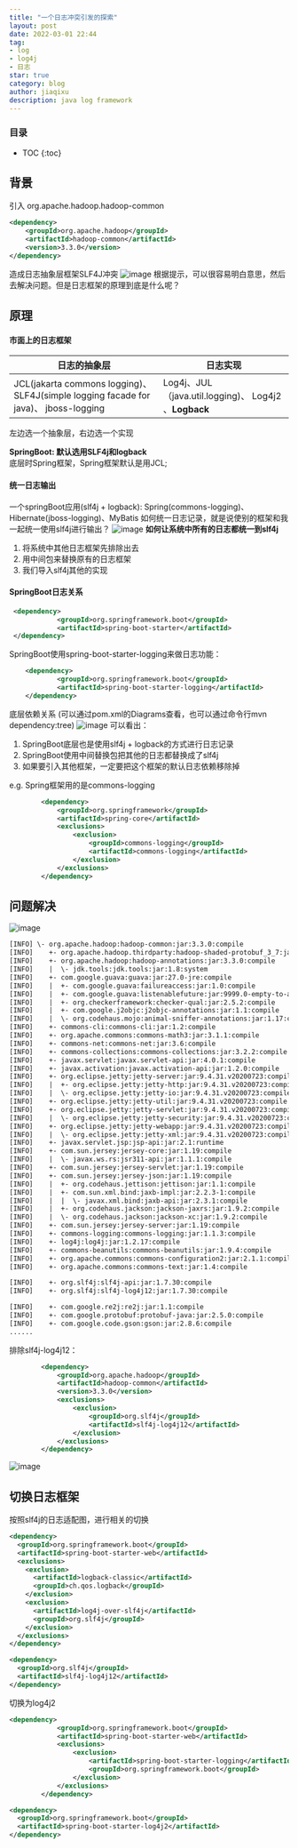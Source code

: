 ```yaml
---
title: "一个日志冲突引发的探索"
layout: post
date: 2022-03-01 22:44
tag:
- log
- log4j
- 日志
star: true
category: blog
author: jiaqixu
description: java log framework
---
```


### 目录
* TOC
{:toc}


## 背景
引入 org.apache.hadoop.hadoop-common
```xml
<dependency>
    <groupId>org.apache.hadoop</groupId>
    <artifactId>hadoop-common</artifactId>
    <version>3.3.0</version>
</dependency>
```
造成日志抽象层框架SLF4J冲突
![image](/assets/images/blog/log-framework-conflict-1.png)
根据提示，可以很容易明白意思，然后去解决问题。但是日志框架的原理到底是什么呢？

## 原理
#### 市面上的日志框架

| 日志的抽象层 | 日志实现 |
| --- | --- |
| JCL(jakarta commons logging)、SLF4J(simple logging facade for java)、 jboss-logging | Log4j、JUL（java.util.logging)、 Log4j2 、**Logback** |

左边选一个抽象层，右边选一个实现

**SpringBoot: 默认选用SLF4j和logback**<br>
底层时Spring框架，Spring框架默认是用JCL;


#### 统一日志输出
一个springBoot应用(slf4j + logback): Spring(commons-logging)、Hibernate(jboss-logging)、MyBatis 如何统一日志记录，就是说使别的框架和我一起统一使用slf4j进行输出？
![image](/assets/images/blog/log-framework-conflict-2.png)
**如何让系统中所有的日志都统一到slf4j**

1. 将系统中其他日志框架先排除出去
1. 用中间包来替换原有的日志框架
1. 我们导入slf4j其他的实现

#### SpringBoot日志关系
```xml
 <dependency>
            <groupId>org.springframework.boot</groupId>
            <artifactId>spring-boot-starter</artifactId>
 </dependency>
```
SpringBoot使用spring-boot-starter-logging来做日志功能：
```xml
    <dependency>
            <groupId>org.springframework.boot</groupId>
            <artifactId>spring-boot-starter-logging</artifactId>
    </dependency>
```
底层依赖关系 (可以通过pom.xml的Diagrams查看，也可以通过命令行mvn dependency:tree)
![image](/assets/images/blog/log-framework-conflict-3.png)
可以看出：

1. SpringBoot底层也是使用slf4j + logback的方式进行日志记录
1. SpringBoot使用中间替换包把其他的日志都替换成了slf4j
1. 如果要引入其他框架，一定要把这个框架的默认日志依赖移除掉

e.g. Spring框架用的是commons-logging
```xml
        <dependency>
            <groupId>org.springframework</groupId>
            <artifactId>spring-core</artifactId>
            <exclusions>
                <exclusion>
                    <groupId>commons-logging</groupId>
                    <artifactId>commons-logging</artifactId>
                </exclusion>
            </exclusions>
        </dependency>
```

## 问题解决
![image](/assets/images/blog/log-framework-conflict-4.png)
```xml
[INFO] \- org.apache.hadoop:hadoop-common:jar:3.3.0:compile
[INFO]    +- org.apache.hadoop.thirdparty:hadoop-shaded-protobuf_3_7:jar:1.0.0:compile
[INFO]    +- org.apache.hadoop:hadoop-annotations:jar:3.3.0:compile
[INFO]    |  \- jdk.tools:jdk.tools:jar:1.8:system
[INFO]    +- com.google.guava:guava:jar:27.0-jre:compile
[INFO]    |  +- com.google.guava:failureaccess:jar:1.0:compile
[INFO]    |  +- com.google.guava:listenablefuture:jar:9999.0-empty-to-avoid-conflict-with-guava:compile
[INFO]    |  +- org.checkerframework:checker-qual:jar:2.5.2:compile
[INFO]    |  +- com.google.j2objc:j2objc-annotations:jar:1.1:compile
[INFO]    |  \- org.codehaus.mojo:animal-sniffer-annotations:jar:1.17:compile
[INFO]    +- commons-cli:commons-cli:jar:1.2:compile
[INFO]    +- org.apache.commons:commons-math3:jar:3.1.1:compile
[INFO]    +- commons-net:commons-net:jar:3.6:compile
[INFO]    +- commons-collections:commons-collections:jar:3.2.2:compile
[INFO]    +- javax.servlet:javax.servlet-api:jar:4.0.1:compile
[INFO]    +- javax.activation:javax.activation-api:jar:1.2.0:compile
[INFO]    +- org.eclipse.jetty:jetty-server:jar:9.4.31.v20200723:compile
[INFO]    |  +- org.eclipse.jetty:jetty-http:jar:9.4.31.v20200723:compile
[INFO]    |  \- org.eclipse.jetty:jetty-io:jar:9.4.31.v20200723:compile
[INFO]    +- org.eclipse.jetty:jetty-util:jar:9.4.31.v20200723:compile
[INFO]    +- org.eclipse.jetty:jetty-servlet:jar:9.4.31.v20200723:compile
[INFO]    |  \- org.eclipse.jetty:jetty-security:jar:9.4.31.v20200723:compile
[INFO]    +- org.eclipse.jetty:jetty-webapp:jar:9.4.31.v20200723:compile
[INFO]    |  \- org.eclipse.jetty:jetty-xml:jar:9.4.31.v20200723:compile
[INFO]    +- javax.servlet.jsp:jsp-api:jar:2.1:runtime
[INFO]    +- com.sun.jersey:jersey-core:jar:1.19:compile
[INFO]    |  \- javax.ws.rs:jsr311-api:jar:1.1.1:compile
[INFO]    +- com.sun.jersey:jersey-servlet:jar:1.19:compile
[INFO]    +- com.sun.jersey:jersey-json:jar:1.19:compile
[INFO]    |  +- org.codehaus.jettison:jettison:jar:1.1:compile
[INFO]    |  +- com.sun.xml.bind:jaxb-impl:jar:2.2.3-1:compile
[INFO]    |  |  \- javax.xml.bind:jaxb-api:jar:2.3.1:compile
[INFO]    |  +- org.codehaus.jackson:jackson-jaxrs:jar:1.9.2:compile
[INFO]    |  \- org.codehaus.jackson:jackson-xc:jar:1.9.2:compile
[INFO]    +- com.sun.jersey:jersey-server:jar:1.19:compile
[INFO]    +- commons-logging:commons-logging:jar:1.1.3:compile
[INFO]    +- log4j:log4j:jar:1.2.17:compile
[INFO]    +- commons-beanutils:commons-beanutils:jar:1.9.4:compile
[INFO]    +- org.apache.commons:commons-configuration2:jar:2.1.1:compile
[INFO]    +- org.apache.commons:commons-text:jar:1.4:compile

[INFO]    +- org.slf4j:slf4j-api:jar:1.7.30:compile
[INFO]    +- org.slf4j:slf4j-log4j12:jar:1.7.30:compile

[INFO]    +- com.google.re2j:re2j:jar:1.1:compile
[INFO]    +- com.google.protobuf:protobuf-java:jar:2.5.0:compile
[INFO]    +- com.google.code.gson:gson:jar:2.8.6:compile
......
```

排除slf4j-log4j12：
```xml
        <dependency>
            <groupId>org.apache.hadoop</groupId>
            <artifactId>hadoop-common</artifactId>
            <version>3.3.0</version>
            <exclusions>
                <exclusion>
                    <groupId>org.slf4j</groupId>
                    <artifactId>slf4j-log4j12</artifactId>
                </exclusion>
            </exclusions>
        </dependency>
```
![image](/assets/images/blog/log-framework-conflict-5.png)

## 切换日志框架
按照slf4j的日志适配图，进行相关的切换
```xml
<dependency>
  <groupId>org.springframework.boot</groupId>
  <artifactId>spring-boot-starter-web</artifactId>
  <exclusions>
    <exclusion>
      <artifactId>logback-classic</artifactId>
      <groupId>ch.qos.logback</groupId>
    </exclusion>
    <exclusion>
      <artifactId>log4j-over-slf4j</artifactId>
      <groupId>org.slf4j</groupId>
    </exclusion>
  </exclusions>
</dependency>

<dependency>
  <groupId>org.slf4j</groupId>
  <artifactId>slf4j-log4j12</artifactId>
</dependency>
```

切换为log4j2

```xml
<dependency>
            <groupId>org.springframework.boot</groupId>
            <artifactId>spring-boot-starter-web</artifactId>
            <exclusions>
                <exclusion>
                    <artifactId>spring-boot-starter-logging</artifactId>
                    <groupId>org.springframework.boot</groupId>
                </exclusion>
            </exclusions>
        </dependency>

<dependency>
  <groupId>org.springframework.boot</groupId>
  <artifactId>spring-boot-starter-log4j2</artifactId>
</dependency>
```
